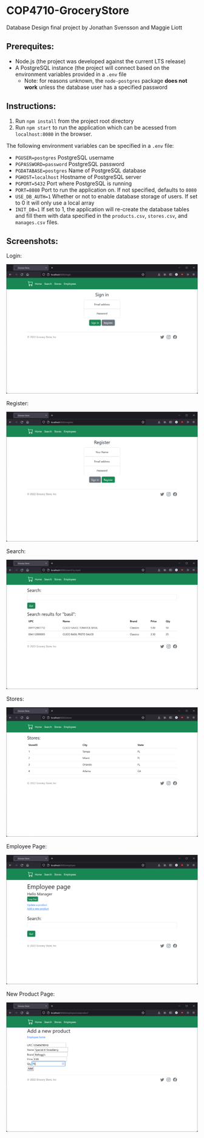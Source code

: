 # COP4710-GroceryStore
Database Design final project by Jonathan Svensson and Maggie Liott

## Prerequites:
- Node.js (the project was developed against the current LTS release)
- A PostgreSQL instance (the project will connect based on the environment variables provided in a `.env` file
  - Note: for reasons unknown, the `node-postgres` package **does not work** unless the database user has a specified password

## Instructions:
1. Run `npm install` from the project root directory
2. Run `npm start` to run the application which can be acessed from `localhost:8080` in the browser. 

The following environment variables can be specified in a `.env` file:
- `PGUSER=postgres` PostgreSQL username
- `PGPASSWORD=password` PostgreSQL password
- `PGDATABASE=postgres` Name of PostgreSQL database
- `PGHOST=localhost` Hostname of PostgreSQL server
- `PGPORT=5432` Port where PostgreSQL is running
- `PORT=8080` Port to run the application on. If not specified, defaults to `8080`
- `USE_DB_AUTH=1` Whether or not to enable database storage of users. If set to 0 it will only use a local array
- `INIT_DB=1` If set to 1, the application will re-create the database tables and fill them with data specified in the `products.csv`, `stores.csv`, and `manages.csv` files.

## Screenshots:
Login:

![login page](/screenshots/login.png)

Register:

![register page](/screenshots/register.png)

Search:

![search page](/screenshots/search.png)

Stores:

![stores page](/screenshots/stores.png)

Employee Page:

![employee page](/screenshots/employee.png)

New Product Page:

![newproduct page](/screenshots/newproduct.png)
